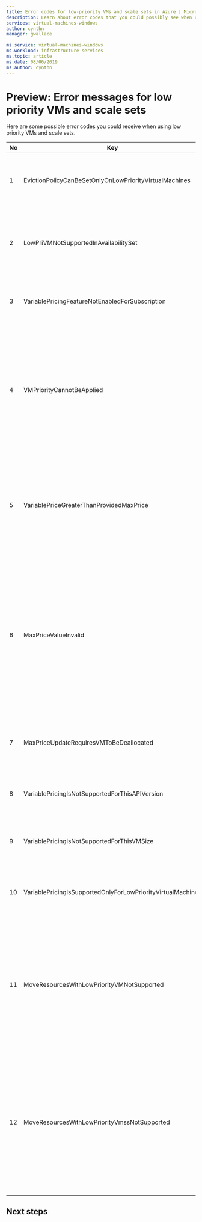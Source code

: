 ```yaml
---
title: Error codes for low-priority VMs and scale sets in Azure | Microsoft Docs
description: Learn about error codes that you could possibly see when using low-priority VMs and scale sets.
services: virtual-machines-windows
author: cynthn
manager: gwallace

ms.service: virtual-machines-windows
ms.workload: infrastructure-services
ms.topic: article
ms.date: 08/06/2019
ms.author: cynthn
---
```


# Preview: Error messages for low priority VMs and scale sets

Here are some possible error codes you could receive when using low priority VMs and scale sets.

| No | Key | Message |
|----|-----|---------|
| 1 | EvictionPolicyCanBeSetOnlyOnLowPriorityVirtualMachines | Eviction policy can be set only on low-priority Virtual Machines. |
| 2 | LowPriVMNotSupportedInAvailabilitySet | Low-priority Virtual Machine is not supported in Availability Set.  |
| 3 | VariablePricingFeatureNotEnabledForSubscription | Subscription not enabled with variable pricing feature.  |
| 4 | VMPriorityCannotBeApplied | The specified priority value '{0}' cannot be applied to the Virtual Machine '{1}' since no priority was specified when the Virtual Machine was created.  |
| 5 | VariablePriceGreaterThanProvidedMaxPrice | Cannot create this Virtual Machine since the provided max price is lower than the current variable price {0} for low-priority VM size {1}. |
| 6 | MaxPriceValueInvalid | Invalid max price value. The only supported values for max price are -1 or a decimal greater than zero. Max price value of -1 indicates the low-priority virtual machine will not be evicted for price reasons. |
| 7 | MaxPriceUpdateRequiresVMToBeDeallocated | Max price can be updated only when VM is in deallocated state. |
| 8 | VariablePricingIsNotSupportedForThisAPIVersion | Variable pricing is not supported for this API version. |
| 9 | VariablePricingIsNotSupportedForThisVMSize | Variable pricing is not supported for this VM size {0}. |
| 10 | VariablePricingIsSupportedOnlyForLowPriorityVirtualMachines | Variable pricing is supported only for low-priority Virtual Machines. |
| 11 | MoveResourcesWithLowPriorityVMNotSupported | The move resources request contains a low priority virtual machine. This is currently not supported. Please check the error details for virtual machine Ids.  |
| 12 | MoveResourcesWithLowPriorityVmssNotSupported | The Move resources request contains a low priority virtual machine scale set. This is currently not supported. Please check the error details for virtual machine scale set Ids.|


## Next steps

